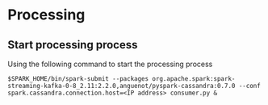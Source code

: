 # Processing

## Start processing process
Using the following command to start the processing process
```
$SPARK_HOME/bin/spark-submit --packages org.apache.spark:spark-streaming-kafka-0-8_2.11:2.2.0,anguenot/pyspark-cassandra:0.7.0 --conf spark.cassandra.connection.host=<IP address> consumer.py &
```
